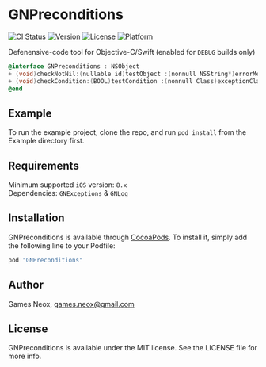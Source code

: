 # GNPreconditions

[![CI Status](http://img.shields.io/travis/games-neox/GNPreconditions.svg?style=flat)](https://travis-ci.org/games-neox/GNPreconditions)
[![Version](https://img.shields.io/cocoapods/v/GNPreconditions.svg?style=flat)](http://cocoapods.org/pods/GNPreconditions)
[![License](https://img.shields.io/cocoapods/l/GNPreconditions.svg?style=flat)](http://cocoapods.org/pods/GNPreconditions)
[![Platform](https://img.shields.io/cocoapods/p/GNPreconditions.svg?style=flat)](http://cocoapods.org/pods/GNPreconditions)

Defenensive-code tool for Objective-C/Swift (enabled for `DEBUG` builds only)

```objective-c
@interface GNPreconditions : NSObject
+ (void)checkNotNil:(nullable id)testObject :(nonnull NSString*)errorMessage;
+ (void)checkCondition:(BOOL)testCondition :(nonnull Class)exceptionClass :(nonnull NSString*)errorMessage;
@end
```  

## Example

To run the example project, clone the repo, and run `pod install` from the Example directory first.

## Requirements

Minimum supported `iOS` version: `8.x`  
Dependencies: `GNExceptions` & `GNLog`

## Installation

GNPreconditions is available through [CocoaPods](http://cocoapods.org). To install
it, simply add the following line to your Podfile:

```ruby
pod "GNPreconditions"
```

## Author

Games Neox, games.neox@gmail.com

## License

GNPreconditions is available under the MIT license. See the LICENSE file for more info.
